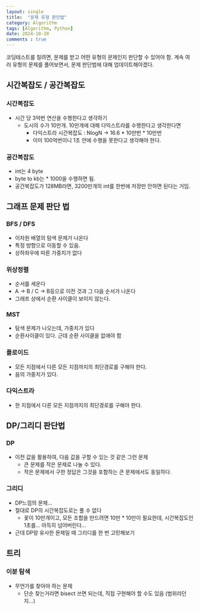 ```yaml
---
layout: single
title:  "문제 유형 판단법"
category: Algorithm
tags: [Algorithm, Python]
date: 2024-10-20
comments : true
---
```


코딩테스트를 칠려면, 문제를 받고 어떤 유형의 문제인지 판단할 수 있어야 함.
계속 여러 유형의 문제를 풀어보면서, 문제 판단법에 대해 업데이트해야겠다.

## 시간복잡도 / 공간복잡도
### 시간복잡도
* 시간 당 3억번 연산을 수행한다고 생각하기
    * 도시의 수가 10만개. 10만개에 대해 다익스트라를 수행한다고 생각한다면
        * 다익스트라 시간복잡도 : NlogN -> 16.6 * 10만번 * 10만번
        * 이미 100억번이니 1초 안에 수행을 못한다고 생각해야 한다.
### 공간복잡도
* int는 4 byte
* byte to kb는 * 1000을 수행하면 됨.
* 공간복잡도가 128MB라면, 3200만개의 int를 한번에 저장만 안하면 된다는 거임.


## 그래프 문제 판단 법

### BFS / DFS
* 이차원 배열의 탐색 문제가 나온다
* 특정 방향으로 이동할 수 있음.
* 상하좌우에 따른 가중치가 없다

### 위상정렬
* 순서를 세운다
* A -> B / C -> B등으로 이전 것과 그 다음 순서가 나온다
* 그래프 상에서 순환 사이클이 보이지 않는다.

### MST
* 탐색 문제가 나오는데, 가중치가 있다
* 순환사이클이 있다. 근데 순환 사이클을 없애야 함

### 플로이드
* 모든 지점에서 다른 모든 지점까지의 최단경로를 구해야 한다.
* 음의 가중치가 있다.

### 다익스트라
* 한 지점에서 다른 모든 지점까지의 최단경로를 구해야 한다.

## DP/그리디 판단법
### DP
* 이전 값을 활용하여, 다음 값을 구할 수 있는 것 같은 그런 문제
    * 큰 문제를 작은 문제로 나눌 수 있다.
    * 작은 문제에서 구한 정답은 그것을 포함하는 큰 문제에서도 동일하다.

### 그리디
* DP느낌의 문제...
* 절대로 DP의 시간복잡도로는 풀 수 없다
    * 꽃이 10만개이고, 모든 조합을 만드려면 10만 * 10만이 필요한데, 시간복잡도인 1초를... 아득히 넘어버린다...
* 근데 DP랑 유사한 문제일 때 그리디를 한 번 고민해보기

## 트리
### 이분 탐색
* 무언가를 찾아야 하는 문제
    * 단순 찾는거라면 bisect 쓰면 되는데, 직접 구현해야 할 수도 있음 (범위라던지...)
